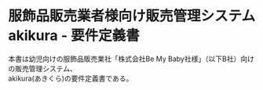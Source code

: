 # 服飾品販売業者様向け販売管理システム akikura - 要件定義書

本書は幼児向けの服飾品販売業社「株式会社Be My Baby社様」（以下B社）向けの販売管理システム、  
akikura\(あきくら\)の要件定義書である。



